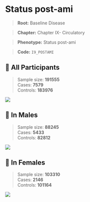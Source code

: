 # Status post-ami

> **Root:** Baseline Disease  

> **Chapter:** Chapter IX- Circulatory  

> **Phenotype:** Status post-ami  

> **Code:** `I9_POSTAMI`

## 🧪 All Participants  
> Sample size: **191555**  
> Cases: **7579**  
> Controls: **183976**
<img src="/Disease/Figures/ALL/Incidence/I9_POSTAMI.png"/>
<CsvTable src="/Disease/Data/ALL/Incidence/COX_I9_POSTAMI.csv" label="🔍 View full results" />

## 👨 In Males  
> Sample size: **88245**  
> Cases: **5433**  
> Controls: **82812**
<img src="/Disease/Figures/Male/Incidence/I9_POSTAMI.png"/>
<CsvTable src="/Disease/Data/Male/Incidence/COX_I9_POSTAMI.csv" label="🔍 View full results" />

## 👩 In Females  
> Sample size: **103310**  
> Cases: **2146**  
> Controls: **101164**
<img src="/Disease/Figures/Female/Incidence/I9_POSTAMI.png"/>
<CsvTable src="/Disease/Data/Female/Incidence/COX_I9_POSTAMI.csv" label="🔍 View full results" />
